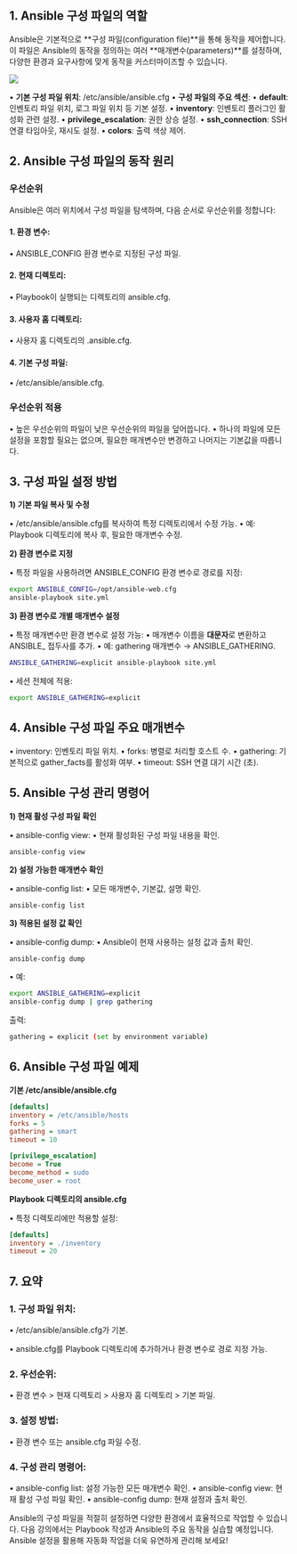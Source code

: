 
## **1. Ansible 구성 파일의 역할**

Ansible은 기본적으로 **구성 파일(configuration file)**을 통해 동작을 제어합니다. 이 파일은 Ansible의 동작을 정의하는 여러 **매개변수(parameters)**를 설정하며, 다양한 환경과 요구사항에 맞게 동작을 커스터마이즈할 수 있습니다.

![](Pasted%20image%2020250108110108.png)

• **기본 구성 파일 위치**: /etc/ansible/ansible.cfg
• **구성 파일의 주요 섹션**:
	• **default**: 인벤토리 파일 위치, 로그 파일 위치 등 기본 설정.
	• **inventory**: 인벤토리 플러그인 활성화 관련 설정.
	• **privilege_escalation**: 권한 상승 설정.
	• **ssh_connection**: SSH 연결 타임아웃, 재시도 설정.
	• **colors**: 출력 색상 제어.

## **2. Ansible 구성 파일의 동작 원리**

### **우선순위**

Ansible은 여러 위치에서 구성 파일을 탐색하며, 다음 순서로 우선순위를 정합니다:

#### 1. **환경 변수**:
• ANSIBLE_CONFIG 환경 변수로 지정된 구성 파일.

#### 2. **현재 디렉토리**:
• Playbook이 실행되는 디렉토리의 ansible.cfg.

#### 3. **사용자 홈 디렉토리**:
• 사용자 홈 디렉토리의 .ansible.cfg.

#### 4. **기본 구성 파일**:
• /etc/ansible/ansible.cfg.

### **우선순위 적용**

• 높은 우선순위의 파일이 낮은 우선순위의 파일을 덮어씁니다.
• 하나의 파일에 모든 설정을 포함할 필요는 없으며, 필요한 매개변수만 변경하고 나머지는 기본값을 따릅니다.

## **3. 구성 파일 설정 방법**


**1) 기본 파일 복사 및 수정**

• /etc/ansible/ansible.cfg를 복사하여 특정 디렉토리에서 수정 가능.
• 예: Playbook 디렉토리에 복사 후, 필요한 매개변수 수정.


**2) 환경 변수로 지정**

• 특정 파일을 사용하려면 ANSIBLE_CONFIG 환경 변수로 경로를 지정:
  

```bash
export ANSIBLE_CONFIG=/opt/ansible-web.cfg
ansible-playbook site.yml
```

**3) 환경 변수로 개별 매개변수 설정**

• 특정 매개변수만 환경 변수로 설정 가능:
• 매개변수 이름을 **대문자**로 변환하고 ANSIBLE_ 접두사를 추가.
• 예: gathering 매개변수 → ANSIBLE_GATHERING.
  
```bash
ANSIBLE_GATHERING=explicit ansible-playbook site.yml
```


• 세션 전체에 적용:

```bash
export ANSIBLE_GATHERING=explicit  
```


## **4. Ansible 구성 파일 주요 매개변수**

• inventory: 인벤토리 파일 위치.
• forks: 병렬로 처리할 호스트 수.
• gathering: 기본적으로 gather_facts를 활성화 여부.
• timeout: SSH 연결 대기 시간 (초).

## **5. Ansible 구성 관리 명령어**

**1) 현재 활성 구성 파일 확인**

• ansible-config view:
	• 현재 활성화된 구성 파일 내용을 확인.

```bash
ansible-config view
```

**2) 설정 가능한 매개변수 확인**

• ansible-config list:
	• 모든 매개변수, 기본값, 설명 확인.

```
ansible-config list
```


**3) 적용된 설정 값 확인**

• ansible-config dump:
	• Ansible이 현재 사용하는 설정 값과 출처 확인.

```
ansible-config dump
```

• 예:

```bash
export ANSIBLE_GATHERING=explicit
ansible-config dump | grep gathering
```

출력:

```bash
gathering = explicit (set by environment variable)
```


## **6. Ansible 구성 파일 예제**

  

**기본 /etc/ansible/ansible.cfg**

```ini
[defaults]
inventory = /etc/ansible/hosts
forks = 5
gathering = smart
timeout = 10

[privilege_escalation]
become = True
become_method = sudo
become_user = root
```


**Playbook 디렉토리의 ansible.cfg**

• 특정 디렉토리에만 적용할 설정:

```ini
[defaults]
inventory = ./inventory
timeout = 20
```


## **7. 요약**

### 1. **구성 파일 위치**:

• /etc/ansible/ansible.cfg가 기본.

• ansible.cfg를 Playbook 디렉토리에 추가하거나 환경 변수로 경로 지정 가능.

### 2. **우선순위**:

• 환경 변수 > 현재 디렉토리 > 사용자 홈 디렉토리 > 기본 파일.

### 3. **설정 방법**:

• 환경 변수 또는 ansible.cfg 파일 수정.

### 4. **구성 관리 명령어**:

• ansible-config list: 설정 가능한 모든 매개변수 확인.
• ansible-config view: 현재 활성 구성 파일 확인.
• ansible-config dump: 현재 설정과 출처 확인.


Ansible의 구성 파일을 적절히 설정하면 다양한 환경에서 효율적으로 작업할 수 있습니다. 다음 강의에서는 Playbook 작성과 Ansible의 주요 동작을 실습할 예정입니다. Ansible 설정을 활용해 자동화 작업을 더욱 유연하게 관리해 보세요!